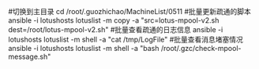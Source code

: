 #切换到主目录
cd /root/.guozhichao/MachineList/0511
#批量更新疏通的脚本
ansible -i lotushosts lotuslist  -m copy -a "src=lotus-mpool-v2.sh dest=/root/lotus-mpool-v2.sh"
#批量查看疏通的日志信息
ansible -i lotushosts lotuslist  -m shell -a "cat /tmp/LogFile"
#批量查看消息堵塞情况
ansible -i lotushosts lotuslist  -m shell -a "bash /root/.gzc/check-mpool-message.sh"
